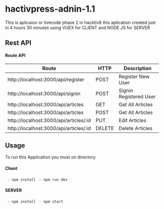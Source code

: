 # hactivpress-adnin-1.1
This is aplicaion or livecode phase 2 in hacktiv8 this aplication created just in 4 hours 30 minutes using VUEX for CLIENT and NODE.JS for SERVER

## Rest API

#### Route API

Route | HTTP | Description
----- | ---- | -----------
http://localhost:3000/api/register| POST | Register New User
http://localhost:3000/api/signin | POST | Signin Registered User
http://localhost:3000/api/articles | GET | Get All Articles
http://localhost:3000/api/articles | POST | Get All Articles
http://localhost:3000/api/articles/:id | PUT | Edit Articles
http://localhost:3000/api/articles/:id | DELETE | Delete Articles

## Usage

To run this Application you must on directory  
#### Client
` - npm install`
` - npm run dev`
#### SERVER
` - npm install`
` - npm start`
